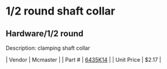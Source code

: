 # 1/2 round shaft collar
## Hardware/1/2 round
Description: 	clamping shaft collar 

| Vendor | Mcmaster | 
| Part # | [6435K14](http://www.mcmaster.com/) | 
| Unit Price | $2.17 | 
